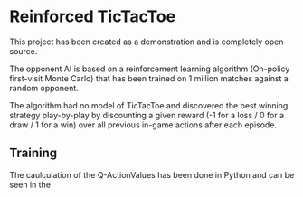 # Reinforced TicTacToe

This project has been created as a demonstration and is completely
open source.

The opponent AI is based on a reinforcement learning algorithm
(On-policy first-visit Monte Carlo) that has been trained on 1 million
matches against a random opponent.

The algorithm had no model of TicTacToe and discovered the best
winning strategy play-by-play by discounting a given reward (-1 for a loss / 0 for a draw / 1 for a win) over all previous in-game actions after each episode.

## Training

The caulculation of the Q-ActionValues has been done in Python and can be seen in the 